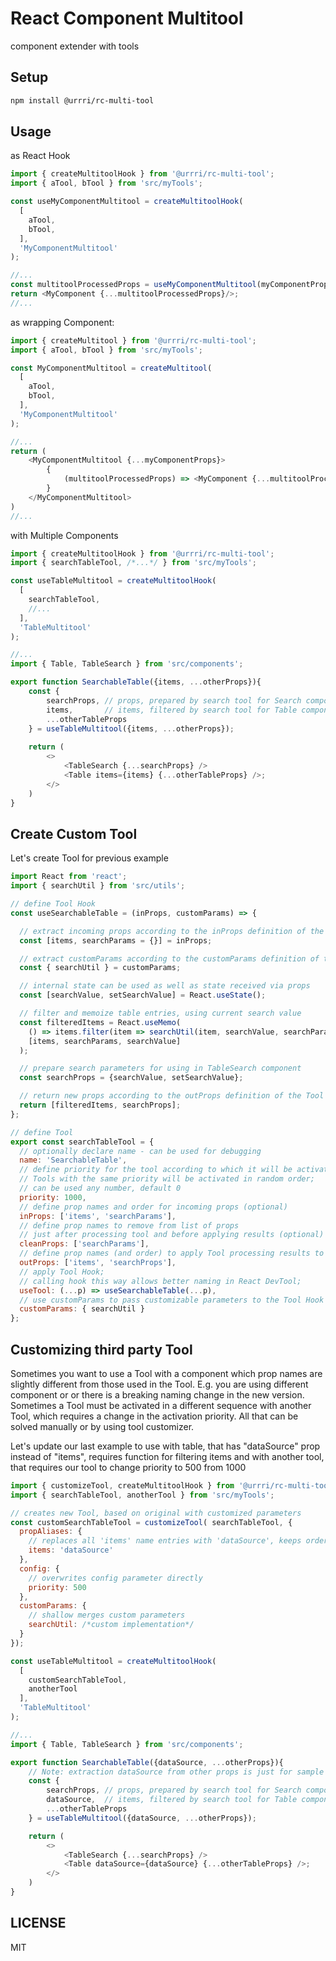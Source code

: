 # React Component Multitool

component extender with tools

## Setup

```sh
npm install @urrri/rc-multi-tool
```

## Usage

as React Hook

```javascript
import { createMultitoolHook } from '@urrri/rc-multi-tool';
import { aTool, bTool } from 'src/myTools';

const useMyComponentMultitool = createMultitoolHook(
  [
    aTool,
    bTool,
  ],
  'MyComponentMultitool'
);

//...
const multitoolProcessedProps = useMyComponentMultitool(myComponentProps);
return <MyComponent {...multitoolProcessedProps}/>;
//...
```

as wrapping Component:

```javascript
import { createMultitool } from '@urrri/rc-multi-tool';
import { aTool, bTool } from 'src/myTools';

const MyComponentMultitool = createMultitool(
  [
    aTool,
    bTool,
  ],
  'MyComponentMultitool'
);

//...
return (
    <MyComponentMultitool {...myComponentProps}>
        {
            (multitoolProcessedProps) => <MyComponent {...multitoolProcessedProps}/>
        }
    </MyComponentMultitool>
)
//...
```

with Multiple Components

```javascript
import { createMultitoolHook } from '@urrri/rc-multi-tool';
import { searchTableTool, /*...*/ } from 'src/myTools';

const useTableMultitool = createMultitoolHook(
  [
    searchTableTool,
    //...
  ],
  'TableMultitool'
);

//...
import { Table, TableSearch } from 'src/components';

export function SearchableTable({items, ...otherProps}){
    const {
        searchProps, // props, prepared by search tool for Search component
        items,       // items, filtered by search tool for Table component
        ...otherTableProps
    } = useTableMultitool({items, ...otherProps});
    
    return (
        <>
            <TableSearch {...searchProps} />
            <Table items={items} {...otherTableProps} />;
        </>
    )
}
```

## Create Custom Tool

Let's create Tool for previous example

```javascript
import React from 'react';
import { searchUtil } from 'src/utils';

// define Tool Hook
const useSearchableTable = (inProps, customParams) => {

  // extract incoming props according to the inProps definition of the Tool
  const [items, searchParams = {}] = inProps;

  // extract customParams according to the customParams definition of the Tool
  const { searchUtil } = customParams;

  // internal state can be used as well as state received via props
  const [searchValue, setSearchValue] = React.useState();

  // filter and memoize table entries, using current search value
  const filteredItems = React.useMemo(
    () => items.filter(item => searchUtil(item, searchValue, searchParams)),
    [items, searchParams, searchValue]
  );

  // prepare search parameters for using in TableSearch component
  const searchProps = {searchValue, setSearchValue};

  // return new props according to the outProps definition of the Tool
  return [filteredItems, searchProps];
};

// define Tool
export const searchTableTool = {
  // optionally declare name - can be used for debugging
  name: 'SearchableTable',
  // define priority for the tool according to which it will be activated;
  // Tools with the same priority will be activated in random order;
  // can be used any number, default 0
  priority: 1000,
  // define prop names and order for incoming props (optional)
  inProps: ['items', 'searchParams'],
  // define prop names to remove from list of props
  // just after processing tool and before applying results (optional)
  cleanProps: ['searchParams'],
  // define prop names (and order) to apply Tool processing results to (optional);
  outProps: ['items', 'searchProps'],
  // apply Tool Hook;
  // calling hook this way allows better naming in React DevTool;
  useTool: (...p) => useSearchableTable(...p),
  // use customParams to pass customizable parameters to the Tool Hook
  customParams: { searchUtil }
};

```

## Customizing third party Tool

Sometimes you want to use a Tool with a component which prop names are slightly different from those used in the Tool.
E.g. you are using different component or or there is a breaking naming change in the new version.
Sometimes a Tool must be activated in a different sequence with another Tool, which requires a change in the activation priority.
All that can be solved manually or by using tool customizer.

Let's update our last example to use with table, that has "dataSource" prop instead of "items",
requires function for filtering items
and with another tool, that requires our tool to change priority to 500 from 1000

```javascript
import { customizeTool, createMultitoolHook } from '@urrri/rc-multi-tool';
import { searchTableTool, anotherTool } from 'src/myTools';

// creates new Tool, based on original with customized parameters
const customSearchTableTool = customizeTool( searchTableTool, {
  propAliases: {
    // replaces all 'items' name entries with 'dataSource', keeps order
    items: 'dataSource'
  },
  config: {
    // overwrites config parameter directly
    priority: 500
  },
  customParams: {
    // shallow merges custom parameters
    searchUtil: /*custom implementation*/
  }
});

const useTableMultitool = createMultitoolHook(
  [
    customSearchTableTool,
    anotherTool
  ],
  'TableMultitool'
);

//...
import { Table, TableSearch } from 'src/components';

export function SearchableTable({dataSource, ...otherProps}){
    // Note: extraction dataSource from other props is just for sample
    const {
        searchProps, // props, prepared by search tool for Search component
        dataSource,  // items, filtered by search tool for Table component
        ...otherTableProps
    } = useTableMultitool({dataSource, ...otherProps});

    return (
        <>
            <TableSearch {...searchProps} />
            <Table dataSource={dataSource} {...otherTableProps} />;
        </>
    )
}
```

## LICENSE

MIT
